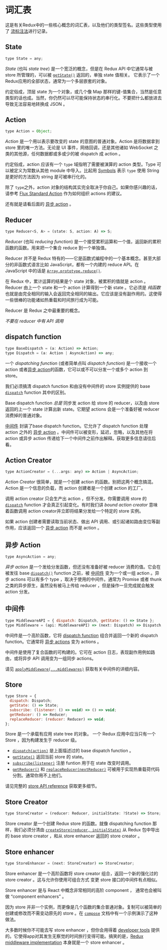 # 词汇表

这是有关Redux中的一些核心概念的词汇表，以及他们的类型签名。这些类型使用了 [流标注法](http://flowtype.org/docs/quick-reference.html)进行记录。

## State

```js
type State = any;
```

*State* (也叫 *state tree*) 是一个宽泛的概念，但是在 Redux API 中它通常与被 store 所管理的，可以被 [`getState()`](api/Store.md#getState) 返回的，单独 state 值相关。 它表示了一个 Redux应用的全部状态，通常为一个多层嵌套的对象。

约定俗成，顶层 state 为一个对象，或几个像 Map 那样的键-值集合，当然是任意类型的话也成。当然，你仍然可以尽可能保持状态的串行化。不要把什么都放进去导致无法容易地转换成 JSON 。

## Action

```js
type Action = Object;
```

*Action* 是一个用以表示要改变的 state 的意图的普通对象。Action 是将数据拿到 store 里的唯一方法。无论是 UI 事件，网络回调，还是其他诸如 WebSocket 之类的其他源，任何数据都或多或少的被 dispatch 成 action 。

约定俗成，action 应该有一个 `type` 域指明了需要被演算的 action 类型。Type 可以被定义为常数从其他 module 中导入。比起用 [Symbols](https://developer.mozilla.org/en/docs/Web/JavaScript/Reference/Global_Objects/Symbol) 表示 `type` 使用 String 是更好的方法因为 string 是可被串行化的。

除了 `type`之外，action 对象的结构其实完全取决于你自己。如果你感兴趣的话，请参考 [Flux Standard Action](https://github.com/acdlite/flux-standard-action) 作为如何组织 actions 的建议。

还有就是请看后面的 [异步 action](#async-action) 。

## Reducer

```js
type Reducer<S, A> = (state: S, action: A) => S;
```

*Reducer* (也叫 *reducing function*) 是一个接受累积运算和一个值，返回新的累积函数的函数。用来把一个集合 reduce 到一个单独值。

Reducer 并不是 Redux 特有的——它是函数式编程中的一个基本概念。甚至大部分的非函数式语言比如 JavaScript，都有一个内建的 reduce API。在 JavaScript 中的话是 [`Array.prototype.reduce()`](https://developer.mozilla.org/en-US/docs/Web/JavaScript/Reference/Global_Objects/Array/Reduce).

在 Redux 中，累计运算的结果是个 state 对象，被累积的值就是 action 。Reducer 由上一个 state 和一个 action 计算得到一个新 state 。它必须是 *纯函数* 也就是由完全相同的输入会返回完全相同的输出。它应该是没有副作用的。这使得一些很棒的功能诸如热重载和时间旅行成为可能。

Reducer 是 Redux 之中最重要的概念。

*不要在 reducer 中有 API 调用*

## dispatch function

```js
type BaseDispatch = (a: Action) => Action;
type Dispatch = (a: Action | AsyncAction) => any;
```

一个 *dispatching function* (或者简单点叫 *dispatch function*) 是一个接收一个 action 或者[异步 action](#async-action)的函数，它可以或不可以分发一个或多个 action 到 store。

我们必须搞清 dispatch function 和由没有中间件的 store 实例提供的 base [`dispatch`](api/Store.md#dispatch) function 其中的区别。

Base dispatch function *总是* 同步发 action 给 store 的 reducer，以及由 store 返回的上一个 state 计算出新 state。它期望 actions 会是一个准备好被 reducer 消费掉的普通对象。

[中间件](#middleware) 封装了base dispatch function。它允许了 dispatch function 处理 action 之外的 [异步 action](#async-action) 。中间件可以被变形，延迟，忽略，以及其他在将 action 或异步 action 传递给下一个中间件之前作出解释。获取更多信息请往后看。

## Action Creator

```js
type ActionCreator = (...args: any) => Action | AsyncAction;
```

*Action Creator* 很简单，就是一个创建 action 的函数。别把这两个概念搞混。Action 是一个信息的负载，而 action 创建者是一个创建 action 的工厂。

调用 action creator 只会生产出 action ，但不分发。你需要调用 store 的 [`dispatch`](api/Store.md#dispatch) function 才会真正引起变化。有时我们讲 *bound action creator* 意味着函数调用 action creator并立即将结果分发给一个特定的 store 实例。

如果 action 创建者需要读取当前状态、做出 API 调用、或引起诸如路由变位等副作用，应该返回一个 [异步 action](#async-action) 而不是 action 。

## 异步 Action

```js
type AsyncAction = any;
```

*异步 action* 是一个发给分发函数，但还没有准备好被 reducer 消费的值。它会在被发往 base [`dispatch()`](api/Store.md#dispatch) function 之前，被 [中间件](#middleware) 变为一个或一组 action 。异步 actions 可以有多个 type ，取决于使用的中间件。通常为 Promise 或者 thunk 之类的异步原生，虽然没有被马上传给 reducer ，但是操作一旦完成就会触发 action 分发。

## 中间件

```js
type MiddlewareAPI = { dispatch: Dispatch, getState: () => State };
type Middleware = (api: MiddlewareAPI) => (next: Dispatch) => Dispatch;
```

中间件是一个高阶函数，它将 [dispatch function](#dispatching-function) 组合并返回一个新的 dispatch function。它通常将 [异步 actions](#async-action) 变为 actions 。

中间件是使用了复合函数的可构建的。它可在 action 日志，表现副作用例如路由，或将异步 API 调用变为一组同步 actions。

请见 [`applyMiddleware(...middlewares)`](./api/applyMiddleware.md) 获取有关中间件的详细内容。

## Store

```js
type Store = {
  dispatch: Dispatch;
  getState: () => State;
  subscribe: (listener: () => void) => () => void;
  getReducer: () => Reducer;
  replaceReducer: (reducer: Reducer) => void;
};
```

Store 是一个承载有应用 state tree 的对象。
一个 Redux 应用中应当只有一个 Store ，因为构建发生于 reducer 级。

- [`dispatch(action)`](api/Store.md#dispatch) 是上面描述过的 base dispatch function 。
- [`getState()`](api/Store.md#getState) 返回当前 store 的 state。
- [`subscribe(listener)`](api/Store.md#subscribe) 注册 funtion 用于在 state 改变时调用。
- [`getReducer()`](api/Store.md#getReducer) 和 [`replaceReducer(nextReducer)`](api/Store.md#replaceReducer) 可被用于实现热重载荷代码分割。通常你用不上他们。

请见完整的 [store API reference](api/Store.md#dispatch) 获取更多细节。

## Store Creator

```js
type StoreCreator = (reducer: Reducer, initialState: ?State) => Store;
```

Store creator 是一个创建 Redux store 的函数。就像 dispatching function 那样，我们必须分清由 [`createStore(reducer, initialState)`](api/createStore.md) 从 Redux 包中导出的 base store creator ，和从 store enhancer 返回的 store creator 。

## Store enhancer

```js
type StoreEnhancer = (next: StoreCreator) => StoreCreator;
```

Store enhancer 是一个高阶函数将 store creator 组合，返回一个新的强化过的 store creator 。这与允许你使用可组合方式 变更 store 接口的中间件有点相似。

Store enhancer 是与 React 中概念非常相同的高阶 component ， 通常也会被叫做 “component enhancers” 。

因为 store 并非一个实例，而更像是几个函数的集合普通对象。复制可以被简单的创建或修改而不需变动原先的 store 。在 [`compose`](api/compose.md) 文档中有一个示例演示了这种做法。

大多数时候你不可能去写 store enhancer ，但你会用得着 [developer tools](https://github.com/gaearon/redux-devtools) 提供的。它使得app对其发生无察觉的时间旅行变得可能。搞笑的是，[Redux middleware implementation](api/applyMiddleware.md) 本身就是一个 store enhancer 。
